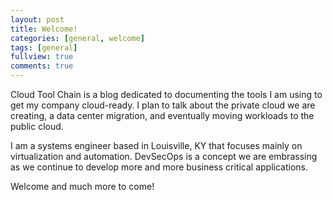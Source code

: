 ```yaml
---
layout: post
title: Welcome!
categories: [general, welcome]
tags: [general]
fullview: true
comments: true
---
```


Cloud Tool Chain is a blog dedicated to documenting the tools I am using to get my company cloud-ready.  I plan to talk about the private cloud we are creating, a data center migration, and eventually moving workloads to the public cloud.

I am a systems engineer based in Louisville, KY that focuses mainly on virtualization and automation.  DevSecOps is a concept we are embrassing as we continue to develop more and more business critical applications.

Welcome and much more to come!
